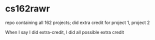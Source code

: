# cs162rawr
repo containing all 162 projects; did extra credit for project 1, project 2

When I say I did extra-credit, I did all possible extra credit
